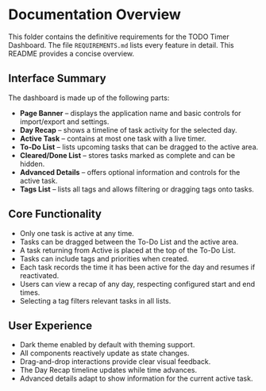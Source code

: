 # Documentation Overview

This folder contains the definitive requirements for the TODO Timer Dashboard.
The file `REQUIREMENTS.md` lists every feature in detail. This README provides a concise overview.

## Interface Summary

The dashboard is made up of the following parts:

- **Page Banner** – displays the application name and basic controls for import/export and settings.
- **Day Recap** – shows a timeline of task activity for the selected day.
- **Active Task** – contains at most one task with a live timer.
- **To-Do List** – lists upcoming tasks that can be dragged to the active area.
- **Cleared/Done List** – stores tasks marked as complete and can be hidden.
- **Advanced Details** – offers optional information and controls for the active task.
- **Tags List** – lists all tags and allows filtering or dragging tags onto tasks.

## Core Functionality

- Only one task is active at any time.
- Tasks can be dragged between the To-Do List and the active area.
- A task returning from Active is placed at the top of the To-Do List.
- Tasks can include tags and priorities when created.
- Each task records the time it has been active for the day and resumes if reactivated.
- Users can view a recap of any day, respecting configured start and end times.
- Selecting a tag filters relevant tasks in all lists.

## User Experience

- Dark theme enabled by default with theming support.
- All components reactively update as state changes.
- Drag-and-drop interactions provide clear visual feedback.
- The Day Recap timeline updates while time advances.
- Advanced details adapt to show information for the current active task.

